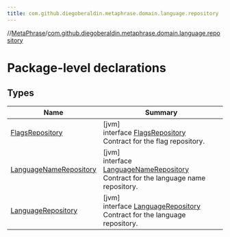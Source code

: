 ```yaml
---
title: com.github.diegoberaldin.metaphrase.domain.language.repository
---
```

//[MetaPhrase](../../index.html)/[com.github.diegoberaldin.metaphrase.domain.language.repository](index.html)



# Package-level declarations



## Types


| Name | Summary |
|---|---|
| [FlagsRepository](-flags-repository/index.html) | [jvm]<br>interface [FlagsRepository](-flags-repository/index.html)<br>Contract for the flag repository. |
| [LanguageNameRepository](-language-name-repository/index.html) | [jvm]<br>interface [LanguageNameRepository](-language-name-repository/index.html)<br>Contract for the language name repository. |
| [LanguageRepository](-language-repository/index.html) | [jvm]<br>interface [LanguageRepository](-language-repository/index.html)<br>Contract for the language repository. |

